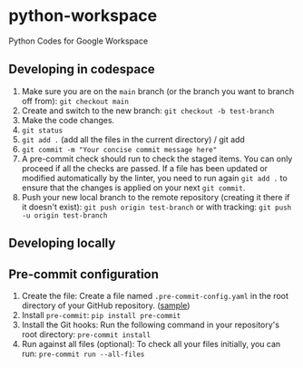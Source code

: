 # python-workspace
Python Codes for Google Workspace

## Developing in codespace
1. Make sure you are on the `main` branch (or the branch you want to branch off from):
`git checkout main`
2. Create and switch to the new branch:
`git checkout -b test-branch`
3. Make the code changes.
1. `git status`
2. `git add .` (add all the files in the current directory) / git add <filename1> <filename1>
3. `git commit -m "Your concise commit message here"`
4. A pre-commit check should run to check the staged items. You can only proceed if all the checks are passed. If a file has been updated or modified automatically by the linter, you need to run again `git add .` to ensure that the changes is applied on your next `git commit`.
5. Push your new local branch to the remote repository (creating it there if it doesn't exist):
`git push origin test-branch` or with tracking: `git push -u origin test-branch`

## Developing locally

## Pre-commit configuration
1. Create the file: Create a file named `.pre-commit-config.yaml` in the root directory of your GitHub repository. ([sample](.pre-commit-config.yaml))
2. Install `pre-commit`:
`pip install pre-commit`
3. Install the Git hooks: Run the following command in your repository's root directory:
`pre-commit install`
4. Run against all files (optional): To check all your files initially, you can run:
`pre-commit run --all-files`
